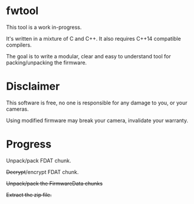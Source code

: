 # fwtool

This tool is a work in-progress.

It's written in a mixture of C and C++. It also requires C++14 compatible compilers.

The goal is to write a modular, clear and easy to understand tool for packing/unpacking the firmware.

# Disclaimer

This software is free, no one is responsible for any damage to you, or your cameras.

Using modified firmware may break your camera, invalidate your warranty.

# Progress

Unpack/pack FDAT chunk.

~~Decrypt~~/encrypt FDAT chunk.

~~Unpack/pack the FirmwareData chunks~~

~~Extract the zip file.~~
